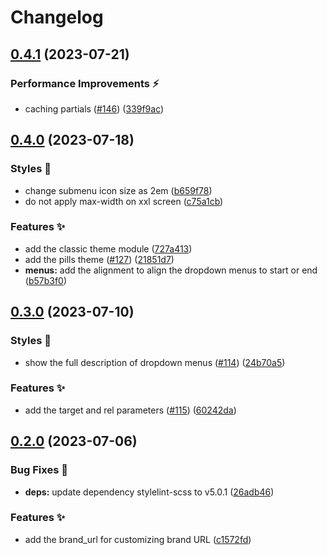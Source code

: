# Changelog

## [0.4.1](https://github.com/hbstack/header/compare/v0.4.0...v0.4.1) (2023-07-21)


### Performance Improvements ⚡️

* caching partials ([#146](https://github.com/hbstack/header/issues/146)) ([339f9ac](https://github.com/hbstack/header/commit/339f9ac839cd09ef2148422f3e81ddc3544cf32d))

## [0.4.0](https://github.com/hbstack/header/compare/v0.3.0...v0.4.0) (2023-07-18)


### Styles 🎨

* change submenu icon size as 2em ([b659f78](https://github.com/hbstack/header/commit/b659f78c752953f0b7db83689d1b434ead574dbc))
* do not apply max-width on xxl screen ([c75a1cb](https://github.com/hbstack/header/commit/c75a1cbd5e7c7323d20523a2e290b019150b4c80))


### Features ✨

* add the classic theme module ([727a413](https://github.com/hbstack/header/commit/727a413c8e974b45207b17e08d40d6194aec0743))
* add the pills theme ([#127](https://github.com/hbstack/header/issues/127)) ([21851d7](https://github.com/hbstack/header/commit/21851d7a103438c9aaa7444b39ea45c7a18f62e4))
* **menus:** add the alignment to align the dropdown menus to start or end ([b57b3f0](https://github.com/hbstack/header/commit/b57b3f0912b22851e2f07be400519c47248ec981))

## [0.3.0](https://github.com/hbstack/header/compare/v0.2.0...v0.3.0) (2023-07-10)


### Styles 🎨

* show the full description of dropdown menus ([#114](https://github.com/hbstack/header/issues/114)) ([24b70a5](https://github.com/hbstack/header/commit/24b70a5295cee6260d90c7b7d638e3bc1a4b5b6e))


### Features ✨

* add the target and rel parameters ([#115](https://github.com/hbstack/header/issues/115)) ([60242da](https://github.com/hbstack/header/commit/60242daafe203bdfe3cbbca64dc6628ec7ca3257))

## [0.2.0](https://github.com/hbstack/header/compare/v0.1.17...v0.2.0) (2023-07-06)


### Bug Fixes 🐞

* **deps:** update dependency stylelint-scss to v5.0.1 ([26adb46](https://github.com/hbstack/header/commit/26adb464a7b95faee72b8a550636dd6c002cdff8))


### Features ✨

* add the brand_url for customizing brand URL ([c1572fd](https://github.com/hbstack/header/commit/c1572fdc678fe202238c210b2f12efddd49faac6))
